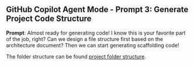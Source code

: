 

## GitHub Copilot Agent Mode - Prompt 3:   Generate Project Code Structure 

**Prompt**: Almost ready for generating code! I know this is your favorite part of the job, right? Can we design a file structure first based on the architecture document? Then we can start generating scaffolding code!

The folder structure can be found [project folder structure](../docs/folder_structure.txt).

